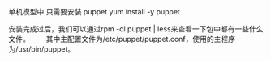 
单机模型中 只需要安装 puppet
yum install -y puppet

安装完成过后，我们可以通过rpm -ql puppet | less来查看一下包中都有一些什么文件。
　　其中主配置文件为/etc/puppet/puppet.conf，使用的主程序为/usr/bin/puppet。